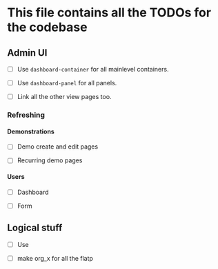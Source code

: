 # This file contains all the TODOs for the codebase

## Admin UI

- [ ] Use `dashboard-container` for all mainlevel containers.

- [ ] Use `dashboard-panel` for all panels.

- [ ] Link all the other view pages too.

### Refreshing

#### Demonstrations

- [ ] Demo create and edit pages

- [ ] Recurring demo pages

#### Users

- [ ] Dashboard
- [ ] Form


## Logical stuff

- [ ] Use 


- [ ] make org_x for all the flatp